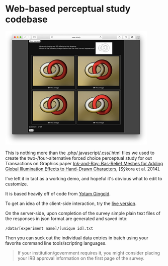 # Web-based perceptual study codebase

![example screenshot](screenshot.jpg)

This is nothing more than the .php/.javascript/.css/.html files we used to
create the two-/four-alternative forced choice perceptual study for out
Transactions on Graphics paper [Ink-and-Ray: Bas-Relief Meshes for Adding
Global Illumination Effects to Hand-Drawn
Characters](http://dcgi.felk.cvut.cz/home/sykorad/ink-and-ray), [Sýkora et al.
2014].

I've left it in tact as a working demo, and hopeful it's obvious what to edit
to customize.

It is based heavily off of code from [Yotam Gingold](https://github.com/yig).

To get an idea of the client-side interaction, try the [live
version](http://igl.ethz.ch/projects/ink-and-ray/user-study/?experiment=2AFC).

On the server-side, upon completion of the survey simple plain text files of
the responses in json format are generated and saved into:

    /data/[experiment name]/[unique id].txt

Then you can suck out the individual data entries in batch using your favorite
command line tools/scripting languages.

> If your institution/government requires it, you might consider placing your
> IRB approval information on the first page of the survey.

